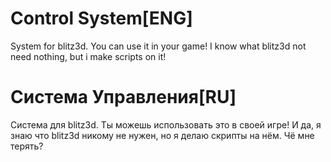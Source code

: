 # Control System[ENG]
System for blitz3d. You can use it in your game! I know what blitz3d not need nothing, but i make scripts on it!
# Система Управления[RU]
Система для blitz3d. Ты можешь использовать это в своей игре! И да, я знаю что blitz3d никому не нужен, но я делаю скрипты на нём. Чё мне терять?
